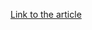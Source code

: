 [Link to the article](https://www.cisa.gov/news-events/alerts/2025/04/08/cisa-adds-two-known-exploited-vulnerabilities-catalog)
